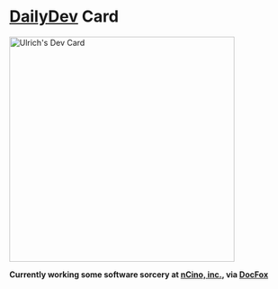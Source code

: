 # [DailyDev](https://dly.to/dQ64tRQX8H8) Card
<a href="https://app.daily.dev/g_r_e_y_m_a_n"><img src="https://api.daily.dev/devcards/e928bc80bee746ea8cb28c4d30fc1f7f.png?r=ewz" width="400" alt="Ulrich's Dev Card"/></a>

**Currently working some software sorcery at [nCino, inc.](https://www.ncino.com/), via [DocFox](https://docfoxapp.com/)**

<!--
**g-r-e-y-m-a-n/g-r-e-y-m-a-n** is a ✨ _special_ ✨ repository because its `README.md` (this file) appears on your GitHub profile.

Here are some ideas to get you started:

- 🔭 I’m currently working on ...
- 🌱 I’m currently learning ...
- 👯 I’m looking to collaborate on ...
- 🤔 I’m looking for help with ...
- 💬 Ask me about ...
- 📫 How to reach me: ...
- 😄 Pronouns: ...
- ⚡ Fun fact: ...
-->
